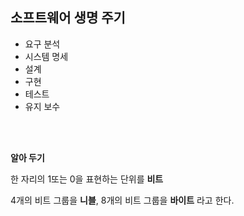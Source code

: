 ## 소프트웨어 생명 주기

- 요구 분석
- 시스템 명세
- 설계
- 구현
- 테스트
- 유지 보수


<br/><br/>

**알아 두기** <br/>

한 자리의 1또는 0을 표현하는 단위를 **비트** <br/>

4개의 비트 그룹을 **니블**, 8개의 비트 그룹을 **바이트** 라고 한다.